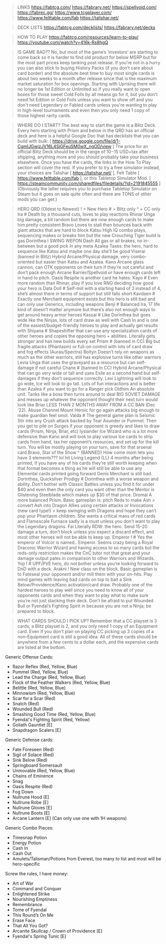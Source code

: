>LINKS
https://fabtcg.com/
https://fabrary.net/
https://spellvoid.com/
https://fabrec.gg/
https://www.tcgplayer.com/
https://www.felttable.com/fab
https://talishar.net/

>DECK LISTS
https://fabtcg.com/decklists/
https://fabrary.net/decks
 
>HOW TO PLAY
https://fabtcg.com/resources/learn-to-play/
https://youtube.com/watch?v=416k-Rs8hgQ
 
>IS GAME BAD??
No, but most of the game’s ‘investors’ are starting to come back so it is harder to find old product for below MSRP but for the most part prices keep tanking post release. If you’re not in a hurry you can also stick to buying History Packs (if you don’t care about card border) and the absolute best time to buy most single cards is about two weeks to a month after release since that is the maximum market saturation for box openings. Starting with Uprising there will no longer be 1st Edition or Unlimited so if you really want to open boxes for those sweet Cold Foils by all means go for it, but you don't need 1st Edition or Cold Foils unless you want to show off and you don't need Legendary or Fabled cards unless you're wanting to play in high-level tournaments and even then you only need 1 copy of those highest rarity cards.

>WHERE DO I START?
The best way to start the game is a Blitz Deck. Every hero starting with Prism and below in the QRD has an official deck and here is a helpful Google Doc that has decklists that you can build with bulk: [ https://drive.google.com/file/d/1-CgmIJGwjzJV16L4SjGFeuSM0wX_ngOD/view ] The price for an official Blitz Deck should be in the range of $10-$15 USD+tax after shipping, anything more and you should probably take your business elsewhere. Once you have the cards, the links in the How To Play section will cover the rest.
If you prefer to try a free simulator instead, your choices are Talishar [ https://talishar.net/ ], Felt Table [ https://www.felttable.com/fab ], or this Tabletop Simulator Mod. [ https://steamcommunity.com/sharedfiles/filedetails/?id=2191845555 ] (Obviously the latter requires you to purchase Tabletop Simulator on Steam but it goes on sale quite often and there are TONS of other mods you can get.)

>HERO QRD (Oldest to Newest) ! = New Hero # = Blitz only ^ = CC only
>Ira #
Death by a thousand cuts, loves to play reactions
>Rhinar
Unga big damage, a bit random but there are now enough cards to make him pretty consistent 
>Bravo
Loves to stall then bounces back with giant attacks that are hard to block
>Katsu
High IQ combo plays, sequencing makes or breaks him but the new Crouching Tiger build is gas
>Dorinthea
I SWING WEPON
>Dash
All gas or all brakes, no in-between but a good pick in any meta
>Azalea
Taxes: the hero, hard to sequence like Katsu and maybe one day she’ll be good
>Viserai (banned in Blitz)
Hybrid Arcane/Physical damage, very combo-oriented but easier than Katsu and Azalea.
>Kano
Arcane glass cannon, can OTK opponents on their turn if they’re not careful and don’t pack enough Arcane Barrier/Spellvoid or have enough cards left in hand to pitch. Oasis Respite is another card he hates.
>Kayo #
Even more random than Rhinar, play if you love RNG deciding how good your hero is
>Data Doll #
Self-mill with a starting hand of 3 instead of 4, she’s almost there in terms of support but still falls short 
>Kavdaen #
Exactly one Merchant equipment exists but this hero is still bad and can only use Generics, including weapons
>Benji #
Balanced Ira, 17 life kind of doesn’t matter anymore but there’s also not enough ways to get around heavy armor heroes
>Kassai #
Like Dorinthea but goes wide like the Ninjas, lots of card draw as well with Cash In and is one of the easiest/budget-friendly heroes to play and actually get results with
>Shiyana #
Shapeshifter that can use any specialization cards of other heroes and copies the opposing hero + abilities. Literally gets stronger and has new builds every set
>Prism # (banned in CC)
Big but fragile attacks (Phantasm) or full-on control with lots of card draw and fog effects (Auras/Spectra)
>Boltyn
Doesn’t rely on weapons as much as the other warriors, still has explosive turns like other warriors
>Levia
Unga that uses the graveyard as a resource but can self-damage if not careful
>Chane # (banned in CC)
Hybrid Arcane/Physical that can go very wide or tall and uses Exile as a second hand but self-damages if they don’t sequence correctly.
>Lexi
Lightning will look to go wide, Ice will look to go tall. Lots of fun interactions and is better than Azalea if you want to go for a Ranger pick
>Oldhim
An absolute unit. Tanks like a boss then turns around to deal BIG SOVIET DAMAGE and messes up whatever the opponent thought their next turn would look like
>Briar
LESS THAN 2 MONTHS AWAY FROM A CC BAN (Dec ‘22). Abuse Channel Mount Heroic for go again attacks big enough to make guardian feel smol.
>Valda #
The general game plan is Seismic Stir into any Crush attack backed by Tear Asunder or Pummel. Then you get to pile on Surges if your opponent is greedy and likes to draw cards (Prism, Ninja, Briar, etc)
>Iyslander
Ice Wizard who is a lot more defensive than Kano and will look to play various Ice cards to strip cards from hand, tax her opponent’s resources, and set up for the kill turn. You will be mostly playing on your turn, save for that arsenal card
>Bravo, Star of the Show ^ (BANNED)
How come mom lets you have 3 elements??? lol hit Living Legend (LL) 4 months after being printed, if you have any of his cards they’re still worth keeping when that format becomes a thing as he will still be able to use any Elemental cards printed going forward
>Genis
Merchant is still bad.
>Dorinthea, Quicksilver Prodigy #
Dorinthea with a worse weapon and ability. Don’t bother with Classic Battles unless you find it for under $40 and even then the only card you want other than the Mentor is Glistening Steelblade which makes up $30 of that price.
>Dromai
A more balanced Prism. Basic gameplan is: pitch Reds to make Ash > convert Ash into Dragon Allies using certain attacks or Invocations (new card type!) > keep swinging with Dragons and hope they can’t pop your Phantasm children. She wants a critical mass of red cards and Flamescale Furnace sadly is a must unless you don’t want to play the Legendary dragons.
>Fai 
Literally RDW: the hero. Send 15-20 damage a turn, don’t block unless you expect a discard effect, and most other heroes will not be able to keep up.
>Emperor ! #
Yes the emperor of Volcor is named.. Emperor. Seems crazy being a Royal Draconic Warrior Wizard and having access to so many cards but the reds-only restriction makes the CnC tutor not that great and your damage output pales in comparison to other Warriors and Wizards.
>Yoji ! #
UPF/PVE hero, do not bother unless you’re looking forward to DnD with a deck.
>Arakni !
New class on the block. Basic gameplan is to Fateseal your opponent and/or mill them with your on-hits. Play mind games with leaving bad cards on top to bait a Sink Below/Providence/Kano activation/card draw. Probably one of the hardest heroes to play well since you need to know all of your opponents cards and when they want to play what to make sure you’re not just stacking their deck. Don’t be afraid to put Wounded Bull or Fyendal’s Fighting Spirit in because you are not a Ninja; be prepared to block.

>WHAT CARDS SHOULD I PICK UP?
Remember that a CC playset is 3 cards, a Blitz playset is 2, and you only need 1 copy of an Equipment card. Even if you don't plan on playing CC picking up 3 copies of a non-Equipment card is still a good idea. All of these cards should be anywhere from a few cents to a dollar each, and the expensive cards are listed at the bottom.

Generic Offense Cards:
- Razor Reflex (Red, Yellow, Blue)
- Pummel (Red, Yellow, Blue)
- Lead the Charge (Red, Yellow, Blue)
- Flock of the Feather Walkers (Red, Yellow, Blue)
- Belittle (Red, Yellow, Blue)
- Minnowism (Red, Yellow, Blue)
- Scar for a Scar (Red)
- Snatch (Red)
- Wounded Bull (Red)
- Smashing Good Time (Red, Yellow, Blue)
- Fyendal's Fighting Spirit (Red, Yellow)
- Goliath Gauntlet [E]
- Snapdragon Scalers [E]

Generic Defense cards:
- Fate Foreseen (Red)
- Sigil of Solace (Red)
- Sink Below (Red)
- Springboard Somersault
- Unmovable (Red, Yellow, Blue)
- Chains of Eminence
- Snag
- Oasis Respite (Red)
- Fog Down
- Nullrune Hood [E]
- Nullrune Robe [E]
- Nullrune Gloves [E]
- Nullrune Boots [E]
- Arcane Lantern [E] (Can only use one with 1H weapons)

Generic Combo Pieces:
- Timesnap Potion
- Energy Potion
- Cash In
- Cash Out
- Amulets/Talisman/Potions from Everest, too many to list and most will be hero-specific

Screw the rules, I have money:
- Art of War
- Command and Conquer
- Enlightened Strike
- Nourishing Emptiness
- Remembrance
- Tome of Fyendal
- This Round’s On Me
- Erase Face
- That All You Got?
- Arcanite Skullcap / Crown of Providence [E]
- Fyendal's Spring Tunic [E]
